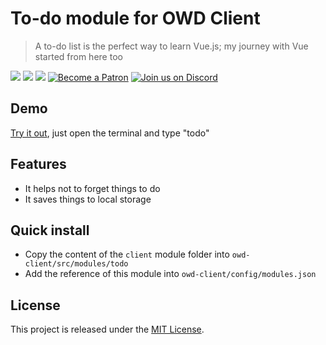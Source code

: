 # To-do module for OWD Client
> A to-do list is the perfect way to learn Vue.js; my journey with Vue started from here too

<p>
    <a href="https://github.com/owdproject/owd-client/blob/master/LICENSE"><img src="https://img.shields.io/badge/license-MIT-green.svg" /></a>
    <a href="https://github.com/owdproject/owd-client"><img src="https://img.shields.io/badge/owd_client-v1.0.0-3A9CB6" /></a>
    <a href="https://github.com/topics/owd-modules"><img src="https://img.shields.io/badge/owd-modules-888" /></a>
    <a href="https://hacklover.net/patreon"><img src="https://img.shields.io/badge/become-a%20patron-orange" alt="Become a Patron" /></a>
    <a href="https://hacklover.net/discord"><img src="https://img.shields.io/badge/chat-on%20discord-7289da.svg" alt="Join us on Discord" /></a>
</p>

## Demo
[Try it out](https://hacklover.net), just open the terminal and type "todo"

## Features
- It helps not to forget things to do
- It saves things to local storage

## Quick install
- Copy the content of the `client` module folder into `owd-client/src/modules/todo`
- Add the reference of this module into `owd-client/config/modules.json` 

## License
This project is released under the [MIT License](LICENSE).